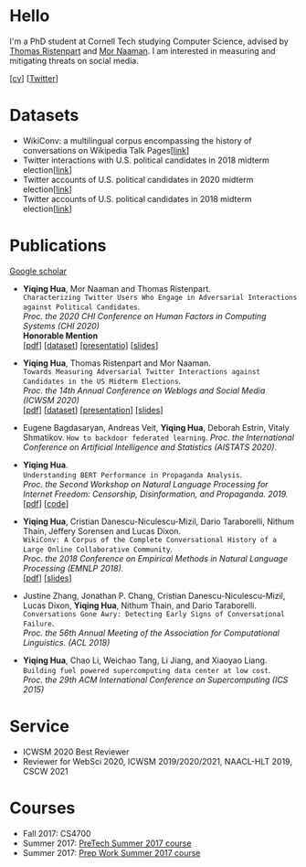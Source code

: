 # Hello

I'm a PhD student at Cornell Tech studying Computer Science,
advised by [Thomas Ristenpart](https://rist.tech.cornell.edu/) and [Mor Naaman](https://people.jacobs.cornell.edu/mor/).
I am interested in measuring and mitigating threats on social media.

[[cv](http://vegetable68.github.io/cv.pdf)]
[[Twitter](https://twitter.com/yiqqqing)]

# Datasets
* WikiConv: a multilingual corpus encompassing the history of conversations on Wikipedia Talk Pages[[link](https://convokit.cornell.edu/documentation/wikiconv.html)]
* Twitter interactions with U.S. political candidates in 2018 midterm election[[link](https://figshare.com/articles/U_S_Midterm_Election_Twitter_Dataset_2018/11374062)]
* Twitter accounts of U.S. political candidates in 2020 midterm election[[link](https://github.com/vegetable68/Midterm-2020-candidates)]
* Twitter accounts of U.S. political candidates in 2018 midterm election[[link](https://github.com/vegetable68/Midterm-2018-candidates)]


# Publications

[Google scholar](https://scholar.google.com/citations?user=ING38FQAAAAJ&hl=en)

* **Yiqing Hua**, Mor Naaman and Thomas Ristenpart.  
`Characterizing Twitter Users Who Engage in Adversarial Interactions against Political Candidates`.  
*Proc. the 2020 CHI Conference on Human Factors in Computing Systems (CHI 2020)*  
**Honorable Mention**  
[[pdf](http://vegetable68.github.io/papers/adversarial_user_chi2020.pdf)]
[[dataset](https://figshare.com/articles/U_S_Midterm_Election_Twitter_Dataset_2018/11374062)]
[[presentatio]](https://www.youtube.com/watch?v=hdap4ndgqUk)
[[slides](http://vegetable68.github.io/slides/chi2020_slides.pdf)]

* **Yiqing Hua**, Thomas Ristenpart and Mor Naaman.  
`Towards Measuring Adversarial Twitter Interactions against Candidates in the US Midterm Elections`.  
*Proc. the 14th Annual Conference on Weblogs and Social Media (ICWSM 2020)*  
[[pdf](http://vegetable68.github.io/papers/adversarial_candidates_icwsm2020.pdf)]
[[dataset](https://figshare.com/articles/U_S_Midterm_Election_Twitter_Dataset_2018/11374062)]
[[presentation]](https://youtu.be/skS0L5RrYJk)
[[slides]](http://vegetable68.github.io/slides/icwsm2020_slides.pdf)

* Eugene Bagdasaryan, Andreas Veit, **Yiqing Hua**, Deborah Estrin, Vitaly Shmatikov. 
`How to backdoor federated learning`. 
*Proc. the International Conference on Artificial Intelligence and Statistics (AISTATS 2020).*


* **Yiqing Hua**.  
`Understanding BERT Performance in Propaganda Analysis`.  
*Proc. the Second Workshop on Natural Language Processing for Internet Freedom: Censorship, Disinformation, and Propaganda. 2019.*  
[[pdf](http://vegetable68.github.io/papers/bert_propaganda_emnlp2019.pdf)]
[[code](https://github.com/vegetable68/propaganda_detection)]

* **Yiqing Hua**, Cristian Danescu-Niculescu-Mizil, Dario Taraborelli, Nithum Thain, Jeffery Sorensen and Lucas Dixon.  
`WikiConv: A Corpus of the Complete Conversational History of a Large Online Collaborative Community`.   
*Proc. the 2018 Conference on Empirical Methods in Natural Language Processing (EMNLP 2018).*  
[[pdf](http://vegetable68.github.io/papers/wikiconv_emnlp2018.pdf)]
[[slides](http://vegetable68.github.io/slides/wikiconv_emnlp2018.pdf)]

* Justine Zhang, Jonathan P. Chang, Cristian Danescu-Niculescu-Mizil, Lucas Dixon, **Yiqing Hua**, Nithum Thain, and Dario Taraborelli.  
`Conversations Gone Awry: Detecting Early Signs of Conversational Failure`.   
*Proc. the 56th Annual Meeting of the Association for Computational Linguistics. (ACL 2018)*  

* **Yiqing Hua**, Chao Li, Weichao Tang, Li Jiang, and Xiaoyao Liang.   
`Building fuel powered supercomputing data center at low cost`.  
*Proc. the 29th ACM International Conference on Supercomputing (ICS 2015)*  

# Service

* ICWSM 2020 Best Reviewer
* Reviewer for WebSci 2020, ICWSM 2019/2020/2021, NAACL-HLT 2019, CSCW 2021

# Courses

* Fall 2017: CS4700
* Summer 2017: [PreTech Summer 2017 course](http://vegetable68.github.io/PreTech) 
* Summer 2017: [Prep Work Summer 2017 course](http://vegetable68.github.io/PreWork)
